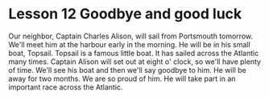 # Lesson 12 Goodbye and good luck

Our neighbor, Captain Charles Alison, will sail from Portsmouth tomorrow. We'll meet him at the harbour early in the morning. He will be in his small boat, Topsail. Topsail is a famous little boat. It has sailed across the Atlantic many times. Captain Alison will set out at eight o' clock, so we'll have plenty of time. We'll see his boat and then we'll say goodbye to him. He will be away for two months. We are so proud of him. He will take part in an important race across the Atlantic.
